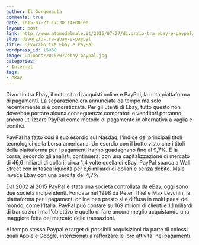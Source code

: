 ```yaml
---
author: Il Gorgonauta
comments: true
date: 2015-07-27 17:30:14+00:00
layout: post
link: http://www.atomodelmale.it/2015/07/27/divorzio-tra-ebay-e-paypal/
slug: divorzio-tra-ebay-e-paypal
title: Divorzio tra Ebay e PayPal
wordpress_id: 15850
image: uploads/2015/07/ebay-paypal.jpg
categories:
- Internet
tags:
- eBay
---
```


Divorzio tra Ebay, il noto sito di acquisti online e PayPal, la nota piattaforma di pagamenti. La separazione era annunciata da tempo ma solo recentemente si è concretizzata. Per gli utenti di Ebay, tutto questo non dovrebbe portare alcuna conseguenza: compratori e venditori potranno ancora utilizzare PayPal come metodo di pagamento in alternativa a vaglia e bonifici.

PayPal ha fatto così il suo esordio sul Nasdaq, l'indice dei principali titoli tecnologici della borsa americana. Un esordio con il botto visto che i titoli della piattaforma per i pagamenti hanno guadagnano fino al 9,7%. E la corsa, secondo gli analisti, continuerà: con una capitalizzazione di mercato di 46,6 miliardi di dollari, circa 1,4 volte quella di eBay, PayPal sbarca a Wall Street con in tasca liquidità per 6,6 miliardi di dollari e senza debito. Male invece Ebay con una perdita del 4,7%.

Dal 2002 al 2015 PayPal è stata una società controllata da eBay, oggi sono due società indipendenti. Fondata nel 1998 da Peter Thiel e Max Levchin, la piattaforma per i pagamenti online ben presto si è diffusa in molti paesi del mondo, come l'Italia. PayPal può contare su 169 milioni di clienti e 1,1 miliardi di transazioni ma l'obiettivo è quello di fare ancora meglio acquistando una maggiore fetta del mercato delle transazioni.

Al tempo stesso Paypal è target di possibili acquisizioni da parte di colossi quali Apple e Google, intenzionati a rafforzare le loro attività' nei pagamenti.
